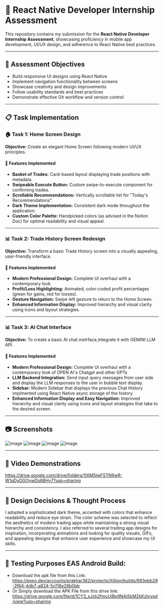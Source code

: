 # 📱 React Native Developer Internship Assessment

This repository contains my submission for the **React Native Developer Internship Assessment**, showcasing proficiency in mobile app development, UI/UX design, and adherence to React Native best practices.

---

## 🎯 Assessment Objectives

- Build responsive UI designs using React Native
- Implement navigation functionality between screens
- Showcase creativity and design improvements
- Follow usability standards and best practices
- Demonstrate effective Git workflow and version control

---

## 📋 Task Implementation

### 🏠 Task 1: Home Screen Design

**Objective:** Create an elegant Home Screen following modern UI/UX principles.

#### 🔧 Features Implemented

- **Basket of Trades:** Card-based layout displaying trade positions with metadata.
- **Swipeable Execute Button:** Custom swipe-to-execute component for confirming trades.
- **Scrollable Recommendations:** Vertically scrollable list for "Today's Recommendations".
- **Dark Theme Implementation:** Consistent dark mode throughout the application.
- **Custom Color Palette:** Handpicked colors (as advised in the Notion Doc) for optimal readability and visual appeal.

---

### 📊 Task 2: Trade History Screen Redesign

**Objective:** Transform a basic Trade History screen into a visually appealing, user-friendly interface.

#### 🔧 Features Implemented

- **Modern Professional Design:** Complete UI overhaul with a contemporary look.
- **Profit/Loss Highlighting:** Animated, color-coded profit percentages (green for gains, red for losses).
- **Gesture Navigation:** Swipe left gesture to return to the Home Screen.
- **Enhanced Information Display:** Improved hierarchy and visual clarity using icons and layout strategies.

---

### 📊 Task 3: AI Chat Interface

**Objective:** To create a basic AI chat inetrface,Integrate it with GEMINI LLM API.

#### 🔧 Features Implemented

- **Modern Professional Design:** Complete UI overhaul with a contemporary look of OPEN AI's Chatgpt and other GPTs
- **LLM Backend Integration:** Send input query messages from user side and display the LLM responses to the user in bubble text display.
- **Sidebar:** Modern Sidebar that displays the previous Chat History implmented using React Native async storage of the history.
- **Enhanced Information Display and Easy Navigation:** Improved hierarchy and visual clarity using icons and layout strategies that take to the desired screen.

---

## 📷 Screenshots
![image](https://github.com/user-attachments/assets/565d7438-87f3-43eb-8c47-188f7a7aaaa3)
![image](https://github.com/user-attachments/assets/1a1a13b0-e3bf-4ceb-a462-848dc37e6ac8)
![image](https://github.com/user-attachments/assets/f505a40c-edee-48a4-bf5f-4a1f49be98ce)
![image](https://github.com/user-attachments/assets/354f71fb-7c4f-4480-b1c1-a6acf4036ff9)


---

## 🎥 Video Demonstrations
https://drive.google.com/drive/folders/1IXM5ijeFSTN9wR-W1qDyDGOywDs6BHy7?usp=sharing

---

## 🧠 Design Decisions & Thought Process

I adopted a sophisticated dark theme, accented with colors that enhance readability and reduce eye strain. The color scheme was selected to reflect the aesthetics of modern trading apps while maintaining a strong visual hierarchy and consistency. I also referred to several trading app designs for inspiration, incorporating animations and looking for quality visuals, GIFs, and appealing designs that enhance user experience and showcase my UI skills.

---
## 📱 Testing Purposes EAS Android Build:
- Download the apk file from this Link: https://expo.dev/accounts/prakhar362/projects/Xillion/builds/693ebb29-2f64-4db7-a824-5cf18e28b0bb
- Or Simply download the APK File from this drive link: https://drive.google.com/file/d/1CY3_sJzb2fmcUiBp9NAiSkM2kKzIvypd/view?usp=sharing
